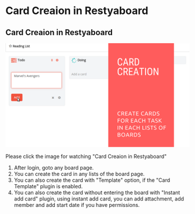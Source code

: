 # Card Creaion in Restyaboard

## Card Creaion in Restyaboard

[![Card Creaion in Restyaboard](restyaboard-card-creation.png)](https://www.youtube.com/watch?v=AQzQeZvq4a8)

Please click the image for watching "Card Creaion in Restyaboard"

1.  After login, goto any board page.
2.  You can create the card in any lists of the board page.
4.  You can also create the card with "Template" option, if the "Card Template" plugin is enabled.
5.  You can also create the card without entering the board with "Instant add card" plugin, using instant add card, you can add attachment, add member and add start date if you have permissions.
